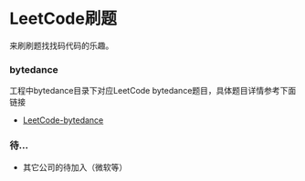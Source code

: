 # LeetCode刷题
来刷刷题找找码代码的乐趣。

### bytedance

工程中bytedance目录下对应LeetCode bytedance题目，具体题目详情参考下面链接
* [LeetCode-bytedance](https://leetcode-cn.com/explore/interview/card/bytedance/243/array-and-sorting/1020/)

### 待...
* 其它公司的待加入（微软等）


